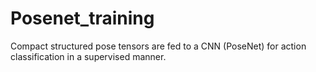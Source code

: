 # Posenet_training
Compact structured pose tensors are fed to a CNN (PoseNet) for action classification in a supervised manner.
